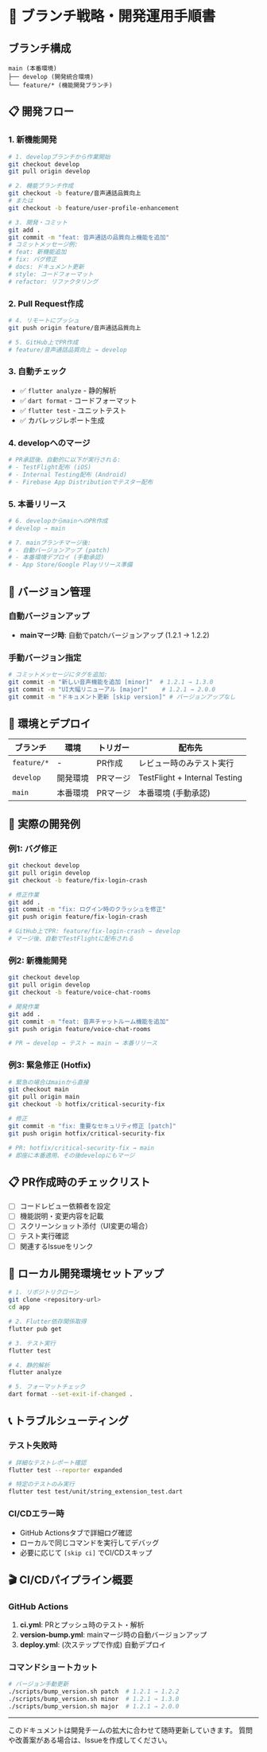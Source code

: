 # 🌿 ブランチ戦略・開発運用手順書

## ブランチ構成
```
main (本番環境)
├── develop (開発統合環境)
└── feature/* (機能開発ブランチ)
```

## 📋 開発フロー

### 1. 新機能開発
```bash
# 1. developブランチから作業開始
git checkout develop
git pull origin develop

# 2. 機能ブランチ作成
git checkout -b feature/音声通話品質向上
# または
git checkout -b feature/user-profile-enhancement

# 3. 開発・コミット
git add .
git commit -m "feat: 音声通話の品質向上機能を追加"
# コミットメッセージ例:
# feat: 新機能追加
# fix: バグ修正
# docs: ドキュメント更新
# style: コードフォーマット
# refactor: リファクタリング
```

### 2. Pull Request作成
```bash
# 4. リモートにプッシュ
git push origin feature/音声通話品質向上

# 5. GitHub上でPR作成
# feature/音声通話品質向上 → develop
```

### 3. 自動チェック
- ✅ `flutter analyze` - 静的解析
- ✅ `dart format` - コードフォーマット
- ✅ `flutter test` - ユニットテスト
- ✅ カバレッジレポート生成

### 4. developへのマージ
```bash
# PR承認後、自動的に以下が実行される:
# - TestFlight配布 (iOS)
# - Internal Testing配布 (Android)
# - Firebase App Distributionでテスター配布
```

### 5. 本番リリース
```bash
# 6. developからmainへのPR作成
# develop → main

# 7. mainブランチマージ後:
# - 自動バージョンアップ (patch)
# - 本番環境デプロイ (手動承認)
# - App Store/Google Playリリース準備
```

## 🎯 バージョン管理

### 自動バージョンアップ
- **mainマージ時**: 自動でpatchバージョンアップ (1.2.1 → 1.2.2)

### 手動バージョン指定
```bash
# コミットメッセージにタグを追加:
git commit -m "新しい音声機能を追加 [minor]"  # 1.2.1 → 1.3.0
git commit -m "UI大幅リニューアル [major]"    # 1.2.1 → 2.0.0
git commit -m "ドキュメント更新 [skip version]" # バージョンアップなし
```

## 📱 環境とデプロイ

| ブランチ | 環境 | トリガー | 配布先 |
|---------|------|----------|--------|
| `feature/*` | - | PR作成 | レビュー時のみテスト実行 |
| `develop` | 開発環境 | PRマージ | TestFlight + Internal Testing |
| `main` | 本番環境 | PRマージ | 本番環境 (手動承認) |

## 🚀 実際の開発例

### 例1: バグ修正
```bash
git checkout develop
git pull origin develop
git checkout -b feature/fix-login-crash

# 修正作業
git add .
git commit -m "fix: ログイン時のクラッシュを修正"
git push origin feature/fix-login-crash

# GitHub上でPR: feature/fix-login-crash → develop
# マージ後、自動でTestFlightに配布される
```

### 例2: 新機能開発
```bash
git checkout develop
git pull origin develop
git checkout -b feature/voice-chat-rooms

# 開発作業
git add .
git commit -m "feat: 音声チャットルーム機能を追加"
git push origin feature/voice-chat-rooms

# PR → develop → テスト → main → 本番リリース
```

### 例3: 緊急修正 (Hotfix)
```bash
# 緊急の場合はmainから直接
git checkout main
git pull origin main
git checkout -b hotfix/critical-security-fix

# 修正
git commit -m "fix: 重要なセキュリティ修正 [patch]"
git push origin hotfix/critical-security-fix

# PR: hotfix/critical-security-fix → main
# 即座に本番適用、その後developにもマージ
```

## 📋 PR作成時のチェックリスト

- [ ] コードレビュー依頼者を設定
- [ ] 機能説明・変更内容を記載
- [ ] スクリーンショット添付（UI変更の場合）
- [ ] テスト実行確認
- [ ] 関連するIssueをリンク

## 🔧 ローカル開発環境セットアップ

```bash
# 1. リポジトリクローン
git clone <repository-url>
cd app

# 2. Flutter依存関係取得
flutter pub get

# 3. テスト実行
flutter test

# 4. 静的解析
flutter analyze

# 5. フォーマットチェック
dart format --set-exit-if-changed .
```

## 📞 トラブルシューティング

### テスト失敗時
```bash
# 詳細なテストレポート確認
flutter test --reporter expanded

# 特定のテストのみ実行
flutter test test/unit/string_extension_test.dart
```

### CI/CDエラー時
- GitHub Actionsタブで詳細ログ確認
- ローカルで同じコマンドを実行してデバッグ
- 必要に応じて `[skip ci]` でCI/CDスキップ

## 🎬 CI/CDパイプライン概要

### GitHub Actions
1. **ci.yml**: PRとプッシュ時のテスト・解析
2. **version-bump.yml**: mainマージ時の自動バージョンアップ
3. **deploy.yml**: (次ステップで作成) 自動デプロイ

### コマンドショートカット

```bash
# バージョン手動更新
./scripts/bump_version.sh patch  # 1.2.1 → 1.2.2
./scripts/bump_version.sh minor  # 1.2.1 → 1.3.0
./scripts/bump_version.sh major  # 1.2.1 → 2.0.0
```

---

このドキュメントは開発チームの拡大に合わせて随時更新していきます。
質問や改善案がある場合は、Issueを作成してください。